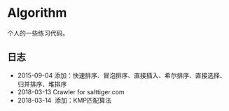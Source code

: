 # Algorithm

个人的一些练习代码。

## 日志

- 2015-09-04	添加：快速排序、冒泡排序、直接插入、希尔排序、直接选择、归并排序、堆排序
- 2018-03-13  Crawler for salttiger.com
- 2018-03-14  添加：KMP匹配算法

